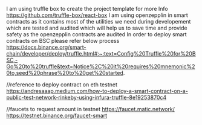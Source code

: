 I am using truffle box to create the project template for more Info https://github.com/truffle-box/react-box
I am using openzepplin in smart contracts as it contains most of the utilities we need during developement which are tested and audited which will help us to save time and provide safety as the openzepplin contracts are audited 
In order to deploy smart contracts on BSC please refer below process
https://docs.binance.org/smart-chain/developer/deploy/truffle.html#:~:text=Config%20Truffle%20for%20BSC,-Go%20to%20truffle&text=Notice%2C%20it%20requires%20mnemonic%20to,seed%20phrase%20to%20get%20started.


//reference to deploy contract on eth testnet
https://andresaaap.medium.com/how-to-deploy-a-smart-contract-on-a-public-test-network-rinkeby-using-infura-truffle-8e19253870c4

//faucets to request amount in testnet
https://faucet.matic.network/
https://testnet.binance.org/faucet-smart
